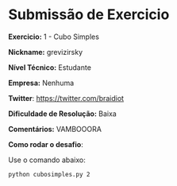 # Submissão de Exercicio

**Exercicio:** 1 - Cubo Simples

**Nickname:** grevizirsky

**Nível Técnico:** Estudante

**Empresa:** Nenhuma

**Twitter**: https://twitter.com/braidiot

**Dificuldade de Resolução:** Baixa

**Comentários:** VAMBOOORA

**Como rodar o desafio**: 

Use o comando abaixo: 
```bash
python cubosimples.py 2
```
